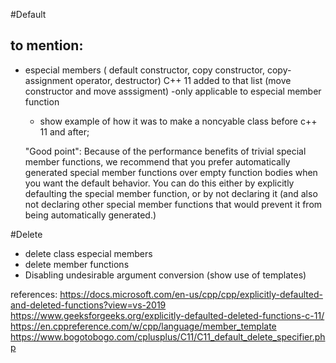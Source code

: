 #Default

## to mention:

- especial members ( default constructor, copy constructor, copy-assignment operator, destructor)
  C++ 11 added to that list (move constructor and move asssigment)
  -only applicable to especial member function

  - show example of how it was to make a noncyable class before c++ 11 and after;

  "Good point":
  Because of the performance benefits of trivial special member functions, we recommend that you prefer automatically generated special member functions over empty function bodies when you want the default behavior. You can do this either by explicitly defaulting the special member function, or by not declaring it (and also not declaring other special member functions that would prevent it from being automatically generated.)

#Delete

- delete class especial members
- delete member functions
- Disabling undesirable argument conversion (show use of templates)

references:
https://docs.microsoft.com/en-us/cpp/cpp/explicitly-defaulted-and-deleted-functions?view=vs-2019
https://www.geeksforgeeks.org/explicitly-defaulted-deleted-functions-c-11/
https://en.cppreference.com/w/cpp/language/member_template
https://www.bogotobogo.com/cplusplus/C11/C11_default_delete_specifier.php
